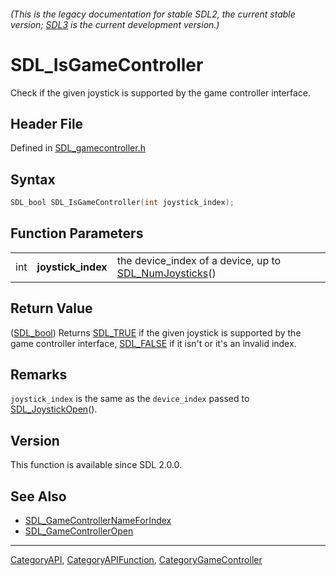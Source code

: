 ###### (This is the legacy documentation for stable SDL2, the current stable version; [SDL3](https://wiki.libsdl.org/SDL3/) is the current development version.)
# SDL_IsGameController

Check if the given joystick is supported by the game controller interface.

## Header File

Defined in [SDL_gamecontroller.h](https://github.com/libsdl-org/SDL/blob/SDL2/include/SDL_gamecontroller.h)

## Syntax

```c
SDL_bool SDL_IsGameController(int joystick_index);
```

## Function Parameters

|     |                    |                                                                            |
| --- | ------------------ | -------------------------------------------------------------------------- |
| int | **joystick_index** | the device_index of a device, up to [SDL_NumJoysticks](SDL_NumJoysticks)() |

## Return Value

([SDL_bool](SDL_bool)) Returns [SDL_TRUE](SDL_TRUE) if the given joystick
is supported by the game controller interface, [SDL_FALSE](SDL_FALSE) if it
isn't or it's an invalid index.

## Remarks

`joystick_index` is the same as the `device_index` passed to
[SDL_JoystickOpen](SDL_JoystickOpen)().

## Version

This function is available since SDL 2.0.0.

## See Also

- [SDL_GameControllerNameForIndex](SDL_GameControllerNameForIndex)
- [SDL_GameControllerOpen](SDL_GameControllerOpen)

----
[CategoryAPI](CategoryAPI), [CategoryAPIFunction](CategoryAPIFunction), [CategoryGameController](CategoryGameController)

